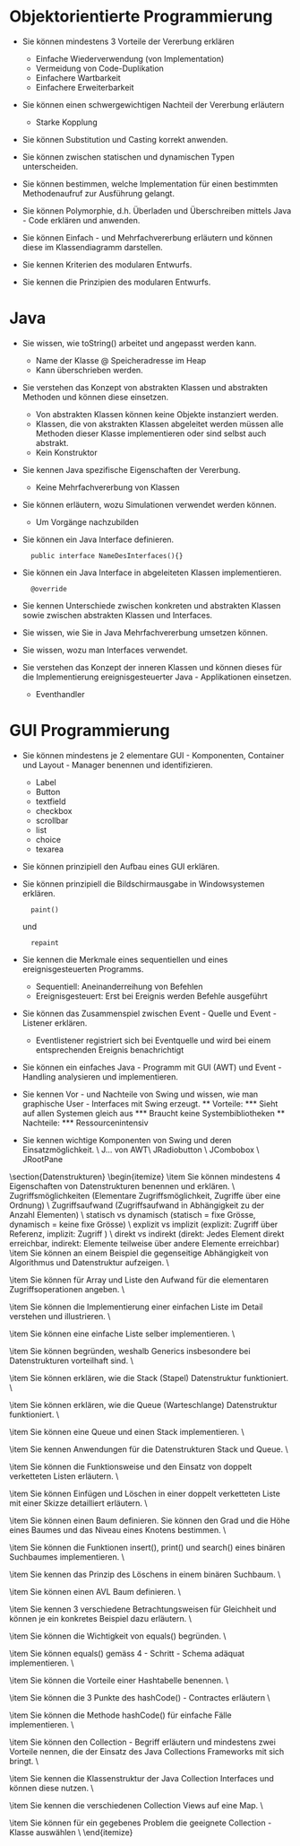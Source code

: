 # Objektorientierte Programmierung
* Sie können mindestens 3 Vorteile der Vererbung erklären

    * Einfache Wiederverwendung (von Implementation)
    * Vermeidung von Code-Duplikation
    * Einfachere Wartbarkeit
    * Einfachere Erweiterbarkeit

* Sie können einen schwergewichtigen Nachteil der Vererbung erläutern

    * Starke Kopplung

* Sie können Substitution und Casting korrekt anwenden.
* Sie können zwischen statischen und dynamischen Typen unterscheiden.
* Sie können bestimmen, welche Implementation für einen bestimmten Methodenaufruf zur Ausführung gelangt.
* Sie können Polymorphie, d.h. Überladen und Überschreiben mittels Java - Code erklären und anwenden.
* Sie können Einfach - und Mehrfachvererbung erläutern und können diese im Klassendiagramm darstellen.
* Sie kennen Kriterien des modularen Entwurfs.
* Sie kennen die Prinzipien des modularen Entwurfs.

# Java
* Sie wissen, wie toString() arbeitet und angepasst werden kann.

    * Name der Klasse \@ Speicheradresse im Heap
    * Kann überschrieben werden. 

* Sie verstehen das Konzept von abstrakten Klassen und abstrakten Methoden und können diese einsetzen.

    * Von abstrakten Klassen können keine Objekte instanziert werden.
    * Klassen, die von akstrakten Klassen abgeleitet werden müssen alle Methoden dieser Klasse implementieren oder sind selbst auch abstrakt.
    * Kein Konstruktor

* Sie kennen Java spezifische Eigenschaften der Vererbung.

    * Keine Mehrfachvererbung von Klassen

* Sie können erläutern, wozu Simulationen verwendet werden können.

    * Um Vorgänge nachzubilden

* Sie können ein Java Interface definieren.

        public interface NameDesInterfaces(){}

* Sie können ein Java Interface in abgeleiteten Klassen implementieren.
        
        @override

* Sie kennen Unterschiede zwischen konkreten und abstrakten Klassen sowie zwischen abstrakten Klassen und Interfaces.      
* Sie wissen, wie Sie in Java Mehrfachvererbung umsetzen können.      
* Sie wissen, wozu man Interfaces verwendet.      
* Sie verstehen das Konzept der inneren Klassen und können dieses für die Implementierung ereignisgesteuerter Java - Applikationen einsetzen. 

    * Eventhandler

# GUI Programmierung
* Sie können mindestens je 2 elementare GUI - Komponenten, Container und Layout - Manager benennen und identifizieren.

    * Label
    * Button
    * textfield
    * checkbox
    * scrollbar
    * list
    * choice
    * texarea
 
* Sie können prinzipiell den Aufbau eines GUI erklären.
* Sie können prinzipiell die Bildschirmausgabe in Windowsystemen erklären.

        paint()

    und

        repaint

* Sie kennen die Merkmale eines sequentiellen und eines ereignisgesteuerten Programms.

    * Sequentiell: Aneinanderreihung von Befehlen
    * Ereignisgesteuert: Erst bei Ereignis werden Befehle ausgeführt

* Sie können das Zusammenspiel zwischen Event - Quelle und Event - Listener erklären. 
    * Eventlistener registriert sich bei Eventquelle und wird bei einem entsprechenden Ereignis benachrichtigt

* Sie können ein einfaches Java - Programm mit GUI (AWT) und Event - Handling analysieren und implementieren.     
* Sie kennen Vor - und Nachteile von Swing und wissen, wie man graphische User - Interfaces mit Swing erzeugt.
 ** Vorteile:
 *** Sieht auf allen Systemen gleich aus
 *** Braucht keine Systembibliotheken 
 ** Nachteile:
 *** Ressourcenintensiv
* Sie kennen wichtige Komponenten von Swing und deren Einsatzmöglichkeit. \\
        J... von AWT\\
        JRadiobutton \\
        JCombobox \\
        JRootPane

\section{Datenstrukturen}
\begin{itemize}
  \item Sie können mindestens 4 Eigenschaften von Datenstrukturen benennen und erklären. \\
        Zugriffsmöglichkeiten (Elementare Zugriffsmöglichkeit, Zugriffe über eine Ordnung) \\
        Zugriffsaufwand (Zugriffsaufwand in Abhängigkeit zu der Anzahl Elementen) \\
        statisch vs dynamisch (statisch = fixe Grösse, dynamisch = keine fixe Grösse) \\
        explizit vs implizit (explizit: Zugriff über Referenz, implizit: Zugriff ) \\
        direkt vs indirekt (direkt: Jedes Element direkt erreichbar, indirekt: Elemente teilweise über andere Elemente erreichbar)
  \item Sie können an einem Beispiel die gegenseitige Abhängigkeit von Algorithmus und Datenstruktur aufzeigen. \\
        
  \item Sie können für Array und Liste den Aufwand für die elementaren Zugriffsoperationen angeben. \\
        
  \item Sie können die Implementierung einer einfachen Liste im Detail verstehen und illustrieren. \\
        
  \item Sie können eine einfache Liste selber implementieren. \\
        
  \item Sie können begründen, weshalb Generics insbesondere bei Datenstrukturen vorteilhaft sind. \\
        
  \item Sie können erklären, wie die Stack (Stapel) Datenstruktur funktioniert. \\
        
  \item Sie können erklären, wie die Queue (Warteschlange) Datenstruktur funktioniert. \\
        
  \item Sie können eine Queue und einen Stack implementieren. \\

  \item Sie kennen Anwendungen für die Datenstrukturen Stack und Queue. \\

  \item Sie können die Funktionsweise und den Einsatz von doppelt verketteten Listen erläutern. \\

  \item Sie können Einfügen und Löschen in einer doppelt verketteten Liste mit einer Skizze detailliert erläutern. \\

  \item Sie können einen Baum definieren. Sie können den Grad und die Höhe eines Baumes und das Niveau eines Knotens bestimmen. \\

  \item Sie können die Funktionen insert(), print() und search() eines binären Suchbaumes implementieren. \\

  \item Sie kennen das Prinzip des Löschens in einem binären Suchbaum. \\

  \item Sie können einen AVL Baum definieren. \\

  \item Sie kennen 3 verschiedene Betrachtungsweisen für Gleichheit und können je ein konkretes Beispiel dazu erläutern. \\

  \item Sie können die Wichtigkeit von equals() begründen. \\

  \item Sie können equals() gemäss 4 - Schritt - Schema adäquat implementieren. \\

  \item Sie können die Vorteile einer Hashtabelle benennen. \\

  \item Sie können die 3 Punkte des hashCode() - Contractes erläutern \\

  \item Sie können die Methode hashCode() für einfache Fälle implementieren. \\

  \item Sie können den Collection - Begriff erläutern und mindestens zwei Vorteile nennen, die der Einsatz des Java Collections Frameworks mit sich bringt. \\

  \item Sie kennen die Klassenstruktur der Java Collection Interfaces und können diese nutzen. \\

  \item Sie kennen die verschiedenen Collection Views auf eine Map. \\

  \item Sie können für ein gegebenes Problem die geeignete Collection - Klasse auswählen \\
\end{itemize}

